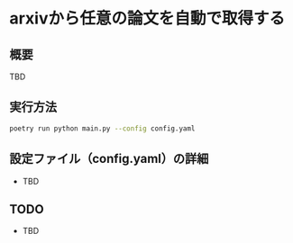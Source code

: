 # arxivから任意の論文を自動で取得する

## 概要
TBD

## 実行方法
```bash
poetry run python main.py --config config.yaml
```

## 設定ファイル（config.yaml）の詳細
- TBD

## TODO
- TBD